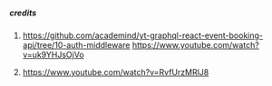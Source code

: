##### credits #####

1.  https://github.com/academind/yt-graphql-react-event-booking-api/tree/10-auth-middleware
    https://www.youtube.com/watch?v=uk9YHJsOjVo

2. https://www.youtube.com/watch?v=RvfUrzMRlJ8